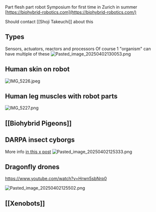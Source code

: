 Part flesh part robot
Symposium for first time in Zurich in summer [https://biohybrid-robotics.com](https://biohybrid-robotics.com/)

Should contact [[Shoji Takeuchi]] about this

## Types

Sensors, actuators, reactors and processors
Of course 1 "organism" can have multiple of these
![Pasted_image_20250402130053.png](pasted_image_20250402130053.png)

## Human skin on robot

![IMG_5226.jpeg](img_5226.jpeg)

## Human leg muscles with robot parts

![IMG_5227.png](img_5227.png)

## [[Biohybrid Pigeons]]

## DARPA insect cyborgs

More info [in this x post](https://x.com/AnnieJacobsen/status/1747408517542334817?lang=en)
![Pasted_image_20250402125333.png](pasted_image_20250402125333.png)

## Dragonfly drones

https://www.youtube.com/watch?v=Hrwn5sbNrp0

![Pasted_image_20250402125502.png](pasted_image_20250402125502.png)

## [[Xenobots]]
